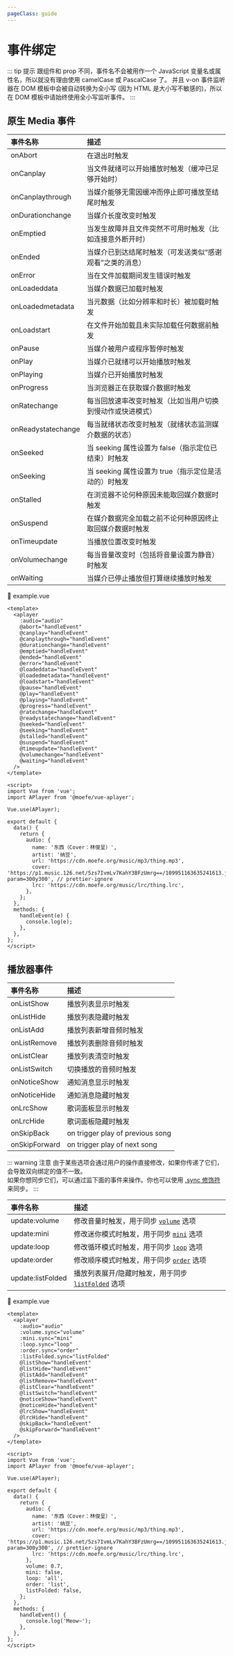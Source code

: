 ```yaml
---
pageClass: guide
---
```


# 事件绑定

::: tip 提示
跟组件和 prop 不同，事件名不会被用作一个 JavaScript 变量名或属性名，所以就没有理由使用 camelCase 或 PascalCase 了。
并且 v-on 事件监听器在 DOM 模板中会被自动转换为全小写 (因为 HTML 是大小写不敏感的)，所以在 DOM 模板中请始终使用全小写监听事件。
:::

## 原生 Media 事件

| 事件名称           | 描述                                                       |
| :----------------- | :--------------------------------------------------------- |
| onAbort            | 在退出时触发                                               |
| onCanplay          | 当文件就绪可以开始播放时触发（缓冲已足够开始时）           |
| onCanplaythrough   | 当媒介能够无需因缓冲而停止即可播放至结尾时触发             |
| onDurationchange   | 当媒介长度改变时触发                                       |
| onEmptied          | 当发生故障并且文件突然不可用时触发（比如连接意外断开时）   |
| onEnded            | 当媒介已到达结尾时触发（可发送类似“感谢观看”之类的消息）   |
| onError            | 当在文件加载期间发生错误时触发                             |
| onLoadeddata       | 当媒介数据已加载时触发                                     |
| onLoadedmetadata   | 当元数据（比如分辨率和时长）被加载时触发                   |
| onLoadstart        | 在文件开始加载且未实际加载任何数据前触发                   |
| onPause            | 当媒介被用户或程序暂停时触发                               |
| onPlay             | 当媒介已就绪可以开始播放时触发                             |
| onPlaying          | 当媒介已开始播放时触发                                     |
| onProgress         | 当浏览器正在获取媒介数据时触发                             |
| onRatechange       | 每当回放速率改变时触发（比如当用户切换到慢动作或快进模式） |
| onReadystatechange | 每当就绪状态改变时触发（就绪状态监测媒介数据的状态）       |
| onSeeked           | 当 seeking 属性设置为 false（指示定位已结束）时触发        |
| onSeeking          | 当 seeking 属性设置为 true（指示定位是活动的）时触发       |
| onStalled          | 在浏览器不论何种原因未能取回媒介数据时触发                 |
| onSuspend          | 在媒介数据完全加载之前不论何种原因终止取回媒介数据时触发   |
| onTimeupdate       | 当播放位置改变时触发                                       |
| onVolumechange     | 每当音量改变时（包括将音量设置为静音）时触发               |
| onWaiting          | 当媒介已停止播放但打算继续播放时触发                       |

📝 example.vue

```vue
<template>
  <aplayer
    :audio="audio"
    @abort="handleEvent"
    @canplay="handleEvent"
    @canplaythrough="handleEvent"
    @durationchange="handleEvent"
    @emptied="handleEvent"
    @ended="handleEvent"
    @error="handleEvent"
    @loadeddata="handleEvent"
    @loadedmetadata="handleEvent"
    @loadstart="handleEvent"
    @pause="handleEvent"
    @play="handleEvent"
    @playing="handleEvent"
    @progress="handleEvent"
    @ratechange="handleEvent"
    @readystatechange="handleEvent"
    @seeked="handleEvent"
    @seeking="handleEvent"
    @stalled="handleEvent"
    @suspend="handleEvent"
    @timeupdate="handleEvent"
    @volumechange="handleEvent"
    @waiting="handleEvent"
  />
</template>

<script>
import Vue from 'vue';
import APlayer from '@moefe/vue-aplayer';

Vue.use(APlayer);

export default {
  data() {
    return {
      audio: {
        name: '东西（Cover：林俊呈）',
        artist: '纳豆',
        url: 'https://cdn.moefe.org/music/mp3/thing.mp3',
        cover: 'https://p1.music.126.net/5zs7IvmLv7KahY3BFzUmrg==/109951163635241613.jpg?param=300y300', // prettier-ignore
        lrc: 'https://cdn.moefe.org/music/lrc/thing.lrc',
      },
    };
  },
  methods: {
    handleEvent(e) {
      console.log(e);
    },
  },
};
</script>
```

## 播放器事件

| 事件名称      | 描述                             |
| :------------ | :------------------------------- |
| onListShow    | 播放列表显示时触发               |
| onListHide    | 播放列表隐藏时触发               |
| onListAdd     | 播放列表新增音频时触发           |
| onListRemove  | 播放列表删除音频时触发           |
| onListClear   | 播放列表清空时触发               |
| onListSwitch  | 切换播放的音频时触发             |
| onNoticeShow  | 通知消息显示时触发               |
| onNoticeHide  | 通知消息隐藏时触发               |
| onLrcShow     | 歌词面板显示时触发               |
| onLrcHide     | 歌词面板隐藏时触发               |
| onSkipBack    | on trigger play of previous song |
| onSkipForward | on trigger play of next song     |

::: warning 注意
由于某些选项会通过用户的操作直接修改，如果你传递了它们，会导致双向绑定的值不一致。  
如果你想同步它们，可以通过监下面的事件来操作。你也可以使用
[.sync 修饰符](https://cn.vuejs.org/v2/guide/components-custom-events.html#sync-%E4%BF%AE%E9%A5%B0%E7%AC%A6) 来同步。
:::

| 事件名称          | 描述                                                                           |
| :---------------- | :----------------------------------------------------------------------------- |
| update:volume     | 修改音量时触发，用于同步 [`volume`](options.html#volume) 选项                  |
| update:mini       | 修改迷你模式时触发，用于同步 [`mini`](options.html#mini) 选项                  |
| update:loop       | 修改循环模式时触发，用于同步 [`loop`](options.html#loop) 选项                  |
| update:order      | 修改顺序模式时触发，用于同步 [`order`](options.html#order) 选项                |
| update:listFolded | 播放列表展开/隐藏时触发，用于同步 [`listFolded`](options.html#listfolded) 选项 |

📝 example.vue

```vue
<template>
  <aplayer
    :audio="audio"
    :volume.sync="volume"
    :mini.sync="mini"
    :loop.sync="loop"
    :order.sync="order"
    :listFolded.sync="listFolded"
    @listShow="handleEvent"
    @listHide="handleEvent"
    @listAdd="handleEvent"
    @listRemove="handleEvent"
    @listClear="handleEvent"
    @listSwitch="handleEvent"
    @noticeShow="handleEvent"
    @noticeHide="handleEvent"
    @lrcShow="handleEvent"
    @lrcHide="handleEvent"
    @skipBack="handleEvent"
    @skipForward="handleEvent"
  />
</template>

<script>
import Vue from 'vue';
import APlayer from '@moefe/vue-aplayer';

Vue.use(APlayer);

export default {
  data() {
    return {
      audio: {
        name: '东西（Cover：林俊呈）',
        artist: '纳豆',
        url: 'https://cdn.moefe.org/music/mp3/thing.mp3',
        cover: 'https://p1.music.126.net/5zs7IvmLv7KahY3BFzUmrg==/109951163635241613.jpg?param=300y300', // prettier-ignore
        lrc: 'https://cdn.moefe.org/music/lrc/thing.lrc',
      },
      volume: 0.7,
      mini: false,
      loop: 'all',
      order: 'list',
      listFolded: false,
    };
  },
  methods: {
    handleEvent() {
      console.log('Meow~');
    },
  },
};
</script>
```
